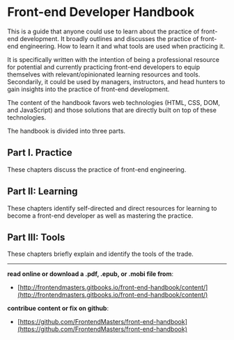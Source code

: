 # Front-end Developer Handbook

This is a guide that anyone could use to learn about the practice of front-end development. It broadly outlines and discusses the practice of front-end engineering. How to learn it and what tools are used when practicing it.

It is specifically written with the intention of being a professional resource for potential and currently practicing front-end developers to equip themselves with relevant/opinionated learning resources and tools. Secondarily, it could be used by managers, instructors, and head hunters to gain insights into the practice of front-end development.

The content of the handbook favors web technologies (HTML, CSS, DOM, and JavaScript) and those solutions that are directly built on top of these technologies.

The handbook is divided into three parts. 

Part I. Practice
---
These chapters discuss the practice of front-end engineering.

Part II: Learning
---
These chapters identify self-directed and direct resources for learning to become a front-end developer as well as mastering the practice.

Part III: Tools
---
These chapters briefly explain and identify the tools of the trade.

***

**read online or download a .pdf, .epub, or .mobi file from**: 

* [http://frontendmasters.gitbooks.io/front-end-handbook/content/](http://frontendmasters.gitbooks.io/front-end-handbook/content/)

**contribue content or fix on github**: 

* [https://github.com/FrontendMasters/front-end-handbook](https://github.com/FrontendMasters/front-end-handbook)







